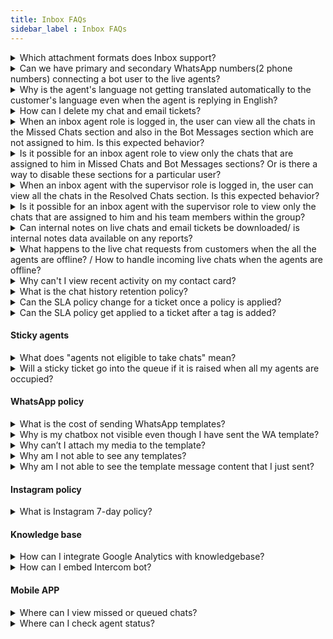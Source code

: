 ```yaml
---
title: Inbox FAQs
sidebar_label : Inbox FAQs
---
```


<details>
<summary> 
Which attachment formats does Inbox support?
</summary>
<div>
In the chat or email conversation, customers, agents, and admins have the ability to attach files of these formats: <br/> JPEG, JPG, PNG, GIF, PDF, TXT, DOC, PPT, DOCX, PPTX, XLS, XLSX, CSV, TSV, ZIP, JSON, MP4, MP3, WAV, AAC, M4A, SVG, 3GP, and MOV. <br/>
However, there is a 25MB size-limit on the files you can send. </div>
</details>


<details>
<summary> 
Can we have primary and secondary WhatsApp numbers(2 phone numbers) connecting a bot user to the live agents? </summary>
<div>
Each bot has only one inbox, the bot can have multiple Whatsapp numbers activated, and the agent queries will be directed to the bot's Inbox. Hence, all Whatsapp numbers are sourced to the same Inbox module, and agents will be assigned with live chats from any of the numbers.
</div>
</details>
    
    
<details>
<summary> Why is the agent's language not getting translated automatically to the customer's language even when the agent is replying in English?
</summary>
<div>
    
You can set the default language of the agent to English in <b>Inbox</b> > <b>Settings</b> > <b>Team</b> > <b>Agents</b>. Open the agent profile and select the <b>Default Language</b>. Click <a href= "https://docs.yellow.ai/docs/platform_concepts/inbox/inbox-settings/team/agents#11-editmodify-existing-agent-properties" >here</a> to learn more. 
    
</div>
</details>
  
<details>
<summary> How can I delete my chat and email tickets? </summary>
<div>
Inbox Agent or Admin cannot delete any tickets from Inbox. Tickets can only be deleted from the database. 
</div>
</details>


<details>
<summary> When an inbox agent role is logged in, the user can view all the chats in the Missed Chats section and also in the Bot Messages section which are not assigned to him. Is this expected behavior? </summary>

Yes, this is expected behavior. Missed chats are not assigned to any particular agent, which is why all missed chats are visible to agents. This allows agents to reopen and assign the chats to themselves.
</details>

<details>
<summary> Is it possible for an inbox agent role to view only the chats that are assigned to him in Missed Chats and Bot Messages sections? Or is there a way to disable these sections for a particular user?
</summary>

If you need to disable the Missed Chats or Bot Messages sections for a particular user, please raise a ticket with customer context to request this configuration change.
</details>

<details>
<summary>When an inbox agent with the supervisor role is logged in, the user can view all the chats in the Resolved Chats section. Is this expected behavior?
</summary>

Yes, this is expected behavior. When someone is made an Inbox supervisor for particular group(s), they will see all the chats raised in those group(s).
</details>

<details>
<summary>Is it possible for an inbox agent with the supervisor role to view only the chats that are assigned to him and his team members within the group?</summary>

If a supervisor is seeing chats from groups to which they were not assigned, this is a bug. Please raise this issue in DevRev for further investigation.
</details>

<details>
<summary> Can internal notes on live chats and email tickets be downloaded/ is internal notes data available on any reports? </summary>
<div>
No. You cannot download internal notes, they are only available within the respective chat/ticket screen.   
</div>
</details>

<details>
<summary> 
What happens to the live chat requests from customers when the all the agents are offline? / How to handle incoming live chats when the agents are offline? </summary>
<div>
An inbox admin can configure what happens to the live chats when all the agents are offline on <a href= "https://docs.yellow.ai/docs/platform_concepts/inbox/inbox-settings/workflows/offline-chat" > offline handling settings </a>.

</div>
</details>



<details>
  <summary>Why can't I view recent activity on my contact card?</summary>
  <div>
    If you only see the View contact link in the UI, it is likely due to incorrect configuration of user360 variables. Ensure that you have set up flows to fetch the first name and either the mobile number or email values, storing them in user property variables. Make sure to use only these variables in the Raise Ticket node for proper functionality.
  </div>
</details>



<details>
<summary> What is the chat history retention policy? </summary>
  <div>
    Live chats and email tickets in the Inbox are retained for a maximum of 6 months. After this period, they will be archived. While the data will no longer be accessible on the platform (active store), it will still be available on the servers (cold store) until the contract's validity expires.
  </div>
</details>


<details>
<summary> Can the SLA policy change for a ticket once a policy is applied? </summary>
  <div>
Yes, the SLA policy can change for a ticket once a policy is applied. If the priority of the ticket is changed, the SLA will also change based on the new priority. However, the first SLA policy that gets applied to a ticket will not change if the Group/Tag is changed because SLAs are end-customer facing. Additionally, breaches of the initial SLA policy will be recorded and will be present as part of reports, but they will not be back-dated.
  </div>
</details>


<details>
<summary> Can the SLA policy get applied to a ticket after a tag is added? </summary>
  <div>
  No, the first SLA policy that gets applied to a ticket will not change if the Group/Tag is changed because SLAs are end-customer facing.
  </div>
</details>      


#### **Sticky agents** 

<details>
<summary> What does "agents not eligible to take chats" mean? </summary>
<div>
Agents are considered to be not eligible for assignment when the agent status is currently offline/busy/away and when the agent has no vacant concurrency to assign chats.
</div>
</details>

<details>
<summary> Will a sticky ticket go into the queue if it is raised when all my agents are occupied? </summary>
<div>
Sticky tickets will not go into the queue even if the group queue is turned ON. When an agent is at maximum concurrency OR busy/away/offline they are considered to be not eligible and will be skipped in consideration. It is recommended to a higher number than the set chat concurrency.
</div>
</details>


#### **WhatsApp policy**   


<details>
<summary> What is the cost of sending WhatsApp templates? </summary>
<div>
 Whatsapp charges a per-message fee for all the templates sent outside the 24 hr session based on the number of messages & country you send to. Click <a href= "https://developers.facebook.com/docs/whatsapp/updates-to-pricing/"> here </a> to learn more.   
</div>
</details>


<details>
<summary> Why is my chatbox not visible even though I have sent the WA template? </summary>
<div>
Just sending out the template message will not reinitiate the 24 hr window. The end-user has to reply back in the conversation.    
</div>
</details>

<details>
<summary> Why can’t I attach my media to the template? </summary>
<div>
You cannot change the type of media once the template is approved. Also, you can only send out the following types of media:  
<b> Image </b> - Jpeg or png format not more than 5MB, <b> Video </b> - MP4 video not more than 16MB, <b> Document </b> - PDF.  
</div>
</details>


<details>
<summary> Why am I not able to see any templates? </summary>
<div>
There are two reasons why you are not able to see any WhatsApp templates within your  Inbox:  None of your templates are approved by WhatsApp yet or you have not created any templates yet.  
</div>
</details>

<details>
<summary> Why am I not able to see the template message content that I just sent? </summary>
<div>
WhatsApp templates created with <a href="https://developers.facebook.com/docs/whatsapp/updates-to-pricing/">hsm</a>  object will not be displayed with the actual content inside Inbox. However templates created with <a href="https://developers.facebook.com/docs/whatsapp/updates-to-pricing/"> template </a> object will be displayed inside Inbox. If you are not seeing the actual template content, then the template you sent out is most likely created with hsm object. 
	
</div>
</details> 

#### **Instagram policy**

<details>
<summary> What is Instagram 7-day policy? </summary>
<div>
Instagram's 7-day policy for live chats refers to the limitation on replying to Direct Messages (DMs) after a certain period of inactivity. This policy aims to promote timely customer service and prevent brands or individuals from sending unsolicited messages or promotional content after a prolonged silence. <br/> <br/> Breakdown of the 7-day policy: <br/> - <b> Initial 24 hours </b> : You can freely respond to DMs without any restrictions, including sending promotional content or using automated bot replies. <br/> - <b> After 24 hours but within 7 days </b> : Your responses must be directly related to the topic of the conversation. Promotional content or automated bot replies are not allowed. <br/> - <b> After 7 days </b> : You can only send one of three types of responses, that is, request the user to restart the conversation to initiate a new 7-day window, provide a link to your Instagram profile or website for further information, or ask the user to contact you through another channel, such as email or phone.
</div>
</details>

#### **Knowledge base**

<details>
<summary> How can I integrate Google Analytics with knowledgebase?</summary>
<div>
We do not support a native integration for Google Analytics in v1 KB integrations. However you can integrate Google Analytics(GA) by connecting GA to a GTM account and then use Inbox KB's GTM Integration to avail the data.
</div>
</details>


<details>
<summary> How can I embed Intercom bot? </summary>
<div>
Use Chatbot integration to add the intercom bot source code.
</div>
</details>

#### **Mobile APP**

<details>
<summary> Where can I view missed or queued chats? </summary>
<div>
The archive tab in the mobile app is a collection of active, open, resolved, missed and queued chats. Use the filter option to view missed chats from this section.
</div>
</details>

<details>
<summary> Where can I check agent status? </summary>
<div>
On the overview tab there is an option to view agent and their current statuses.
</div>
</details>

